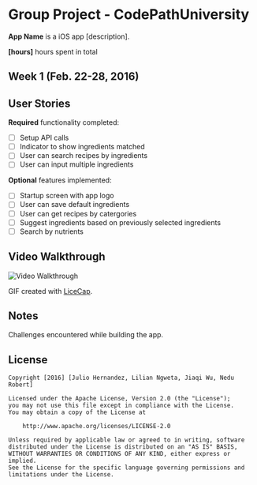 # Group Project - CodePathUniversity

**App Name** is a iOS app [description].

**[hours]** hours spent in total

## Week 1 (Feb. 22-28, 2016)

## User Stories

**Required** functionality completed:

- [ ] Setup API calls 
- [ ] Indicator to show ingredients matched
- [ ] User can search recipes by ingredients
- [ ] User can input multiple ingredients

**Optional** features implemented:

- [ ] Startup screen with app logo
- [ ] User can save default ingredients 
- [ ] User can get recipes by catergories
- [ ] Suggest ingredients based on previously selected ingredients
- [ ] Search by nutrients

## Video Walkthrough 

<img src='.gif' title='Video Walkthrough' width='' alt='Video Walkthrough' />

GIF created with [LiceCap](http://www.cockos.com/licecap/).

## Notes

Challenges encountered while building the app.

## License

    Copyright [2016] [Julio Hernandez, Lilian Ngweta, Jiaqi Wu, Nedu Robert]

    Licensed under the Apache License, Version 2.0 (the "License");
    you may not use this file except in compliance with the License.
    You may obtain a copy of the License at

        http://www.apache.org/licenses/LICENSE-2.0

    Unless required by applicable law or agreed to in writing, software
    distributed under the License is distributed on an "AS IS" BASIS,
    WITHOUT WARRANTIES OR CONDITIONS OF ANY KIND, either express or implied.
    See the License for the specific language governing permissions and
    limitations under the License.
